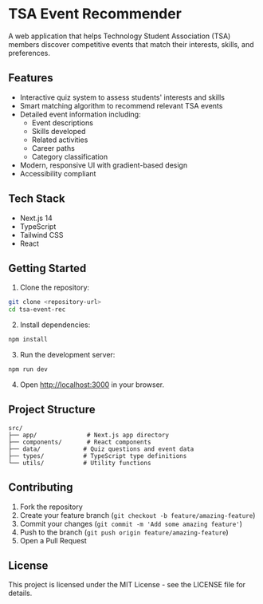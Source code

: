 # TSA Event Recommender

A web application that helps Technology Student Association (TSA) members discover competitive events that match their interests, skills, and preferences.

## Features

- Interactive quiz system to assess students' interests and skills
- Smart matching algorithm to recommend relevant TSA events
- Detailed event information including:
  - Event descriptions
  - Skills developed
  - Related activities
  - Career paths
  - Category classification
- Modern, responsive UI with gradient-based design
- Accessibility compliant

## Tech Stack

- Next.js 14
- TypeScript
- Tailwind CSS
- React

## Getting Started

1. Clone the repository:
```bash
git clone <repository-url>
cd tsa-event-rec
```

2. Install dependencies:
```bash
npm install
```

3. Run the development server:
```bash
npm run dev
```

4. Open [http://localhost:3000](http://localhost:3000) in your browser.

## Project Structure

```
src/
├── app/              # Next.js app directory
├── components/       # React components
├── data/            # Quiz questions and event data
├── types/           # TypeScript type definitions
└── utils/           # Utility functions
```

## Contributing

1. Fork the repository
2. Create your feature branch (`git checkout -b feature/amazing-feature`)
3. Commit your changes (`git commit -m 'Add some amazing feature'`)
4. Push to the branch (`git push origin feature/amazing-feature`)
5. Open a Pull Request

## License

This project is licensed under the MIT License - see the LICENSE file for details. 